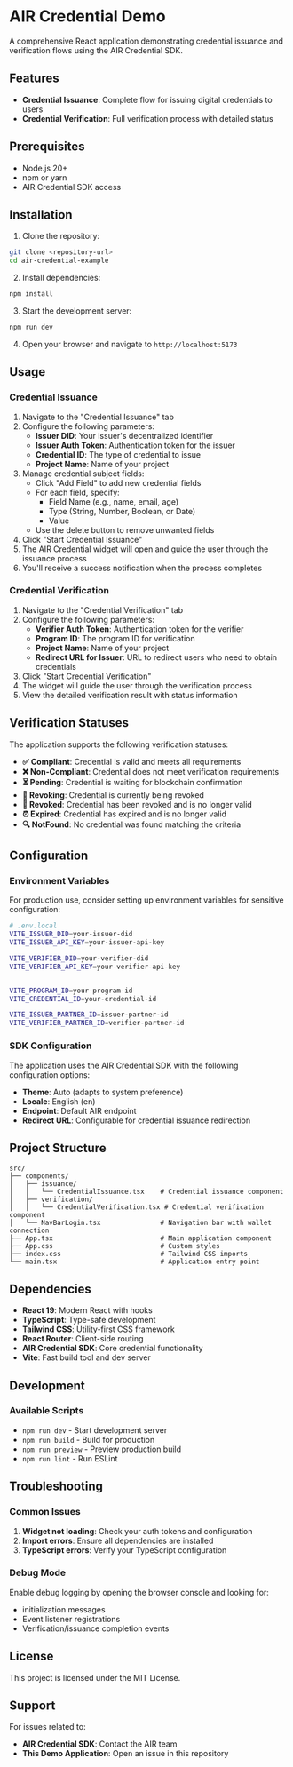 # AIR Credential Demo

A comprehensive React application demonstrating credential issuance and verification flows using the AIR Credential SDK.

## Features

- **Credential Issuance**: Complete flow for issuing digital credentials to users
- **Credential Verification**: Full verification process with detailed status

## Prerequisites

- Node.js 20+
- npm or yarn
- AIR Credential SDK access

## Installation

1. Clone the repository:

```bash
git clone <repository-url>
cd air-credential-example
```

2. Install dependencies:

```bash
npm install
```

3. Start the development server:

```bash
npm run dev
```

4. Open your browser and navigate to `http://localhost:5173`

## Usage

### Credential Issuance

1. Navigate to the "Credential Issuance" tab
2. Configure the following parameters:
   - **Issuer DID**: Your issuer's decentralized identifier
   - **Issuer Auth Token**: Authentication token for the issuer
   - **Credential ID**: The type of credential to issue
   - **Project Name**: Name of your project
3. Manage credential subject fields:
   - Click "Add Field" to add new credential fields
   - For each field, specify:
     - Field Name (e.g., name, email, age)
     - Type (String, Number, Boolean, or Date)
     - Value
   - Use the delete button to remove unwanted fields
4. Click "Start Credential Issuance"
5. The AIR Credential widget will open and guide the user through the issuance process
6. You'll receive a success notification when the process completes

### Credential Verification

1. Navigate to the "Credential Verification" tab
2. Configure the following parameters:
   - **Verifier Auth Token**: Authentication token for the verifier
   - **Program ID**: The program ID for verification
   - **Project Name**: Name of your project
   - **Redirect URL for Issuer**: URL to redirect users who need to obtain credentials
3. Click "Start Credential Verification"
4. The widget will guide the user through the verification process
5. View the detailed verification result with status information

## Verification Statuses

The application supports the following verification statuses:

- **✅ Compliant**: Credential is valid and meets all requirements
- **❌ Non-Compliant**: Credential does not meet verification requirements
- **⏳ Pending**: Credential is waiting for blockchain confirmation
- **🔄 Revoking**: Credential is currently being revoked
- **🚫 Revoked**: Credential has been revoked and is no longer valid
- **⏰ Expired**: Credential has expired and is no longer valid
- **🔍 NotFound**: No credential was found matching the criteria

## Configuration

### Environment Variables

For production use, consider setting up environment variables for sensitive configuration:

```bash
# .env.local
VITE_ISSUER_DID=your-issuer-did
VITE_ISSUER_API_KEY=your-issuer-api-key

VITE_VERIFIER_DID=your-verifier-did
VITE_VERIFIER_API_KEY=your-verifier-api-key


VITE_PROGRAM_ID=your-program-id
VITE_CREDENTIAL_ID=your-credential-id

VITE_ISSUER_PARTNER_ID=issuer-partner-id
VITE_VERIFIER_PARTNER_ID=verifier-partner-id
```

### SDK Configuration

The application uses the AIR Credential SDK with the following configuration options:

- **Theme**: Auto (adapts to system preference)
- **Locale**: English (en)
- **Endpoint**: Default AIR endpoint
- **Redirect URL**: Configurable for credential issuance redirection

## Project Structure

```
src/
├── components/
│   ├── issuance/
│   │   └── CredentialIssuance.tsx    # Credential issuance component
│   ├── verification/
│   │   └── CredentialVerification.tsx # Credential verification component
│   └── NavBarLogin.tsx               # Navigation bar with wallet connection
├── App.tsx                           # Main application component
├── App.css                           # Custom styles
├── index.css                         # Tailwind CSS imports
└── main.tsx                          # Application entry point
```

## Dependencies

- **React 19**: Modern React with hooks
- **TypeScript**: Type-safe development
- **Tailwind CSS**: Utility-first CSS framework
- **React Router**: Client-side routing
- **AIR Credential SDK**: Core credential functionality
- **Vite**: Fast build tool and dev server

## Development

### Available Scripts

- `npm run dev` - Start development server
- `npm run build` - Build for production
- `npm run preview` - Preview production build
- `npm run lint` - Run ESLint

## Troubleshooting

### Common Issues

1. **Widget not loading**: Check your auth tokens and configuration
2. **Import errors**: Ensure all dependencies are installed
3. **TypeScript errors**: Verify your TypeScript configuration

### Debug Mode

Enable debug logging by opening the browser console and looking for:

- initialization messages
- Event listener registrations
- Verification/issuance completion events

## License

This project is licensed under the MIT License.

## Support

For issues related to:

- **AIR Credential SDK**: Contact the AIR team
- **This Demo Application**: Open an issue in this repository
